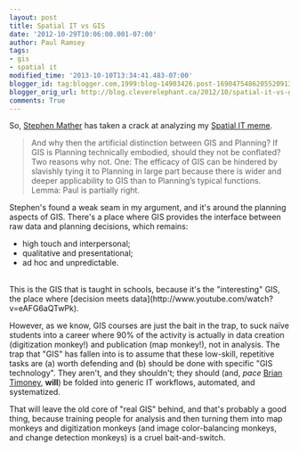 ```yaml
---
layout: post
title: Spatial IT vs GIS
date: '2012-10-29T10:06:00.001-07:00'
author: Paul Ramsey
tags:
- gis
- spatial it
modified_time: '2013-10-10T13:34:41.483-07:00'
blogger_id: tag:blogger.com,1999:blog-14903426.post-1690475486205520913
blogger_orig_url: http://blog.cleverelephant.ca/2012/10/spatial-it-vs-gis.html
comments: True
---
```


So, [Stephen Mather](http://smathermather.wordpress.com/2012/10/27/what-is-gis-why-after-30-years-do-i-feel-like-the-field-has-an-identity-crisis/) has taken a crack at analyzing my [Spatial IT meme](http://www.youtube.com/watch?v=01yrhqCro7I). <br />

<blockquote>And why then the artificial distinction between GIS and Planning?  If GIS is Planning technically embodied, should they not be conflated?  Two reasons why not.  One:  The efficacy of GIS can be hindered by slavishly tying it to Planning in large part because there is wider and deeper applicability to GIS than to Planning’s typical functions.  Lemma:  Paul is partially right. </blockquote>

Stephen's found a weak seam in my argument, and it's around the planning aspects of GIS. There's a place where GIS provides the interface between raw data and planning decisions, which remains:

<ul><li>high touch and interpersonal;</li><li>qualitative and presentational;</li><li>ad hoc and unpredictable.</li></ul><br />This is the GIS that is taught in schools, because it's the "interesting" GIS, the place where [decision meets data](http://www.youtube.com/watch?v=eAFG6aQTwPk).

However, as we know, GIS courses are just the bait in the trap, to suck naïve students into a career where 90% of the activity is actually in data creation (digitization monkey!) and publication (map monkey!), not in analysis. The trap that "GIS" has fallen into is to assume that these low-skill, repetitive tasks are (a) worth defending and (b) should be done with specific "GIS technology". They aren't, and they shouldn't; they should (and, *pace* [Brian Timoney](http://mapbrief.com/2012/10/25/if-mapping-is-so-big-why-does-gis-feel-so-small/), **will**) be folded into generic IT workflows, automated, and systematized. 

That will leave the old core of "real GIS" behind, and that's probably a good thing, because training people for analysis and then turning them into map monkeys and digitization monkeys (and image color-balancing monkeys, and change detection monkeys) is a cruel bait-and-switch. <br />